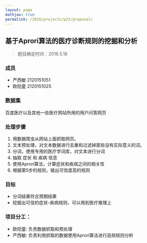 ```yaml
---
layout: page
mathjax: true
permalink: /2016/projects/p23/proposal/
---
```


## 基于Aprori算法的医疗诊断规则的挖掘和分析

> 题目确定时间：2016.5.18

### 成员

- 严西敏 2120151051
- 欧阳童 2120151025

### 数据集  

百度医疗以及其他一些医疗网站所用的用户问答网页

### 处理步骤

1. 用数据爬虫从网站上面抓取网页。
2. 文本预处理，对文本数据进行去重和过滤掉那些没有实际意义的词。
3. 分词，使用专用的医疗学词库，对文本进行分词
4. 抽取 症状 和 疾病 信息
5. 使用Aprori算法，计算症状和疾病之间的相关性
6. 根据第5步的规则，输出可信度高的规则
### 目标

- 分词结果符合预期结果
- 挖掘出可信的症状-疾病规则，可以用到医疗推理上 

### 项目分工：

- 欧阳童:   负责数据抓取和预处理
- 严西敏:  负责利用抓取的数据使用Aprori算法进行高频规则分析
